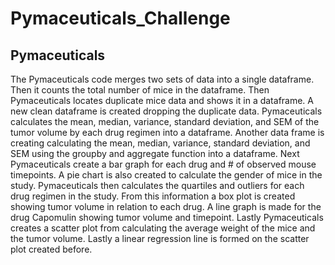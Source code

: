 # Pymaceuticals_Challenge
## Pymaceuticals
The Pymaceuticals code merges two sets of data into a single dataframe. Then it counts the total number of mice in the dataframe.
Then Pymaceuticals locates duplicate mice data and shows it in a dataframe. A new clean dataframe is created dropping the duplicate data.
Pymaceuticals calculates the mean, median, variance, standard deviation, and SEM of the tumor volume by each drug regimen into a dataframe.
Another data frame is creating calculating the mean, median, variance, standard deviation, and SEM using the groupby and aggregate function into a dataframe.
Next Pymaceuticals create a bar graph for each drug and # of observed mouse timepoints. A pie chart is also created to calculate the gender of mice in the study.
Pymaceuticals then calculates the quartiles and outliers for each drug regimen in the study. From this information a box plot is created showing tumor volume in relation to each drug. A line graph is made for the drug Capomulin showing tumor volume and timepoint. Lastly Pymaceuticals creates a scatter plot from calculating the average weight of the mice and the tumor volume. Lastly a linear regression line is formed on the scatter plot created before.
